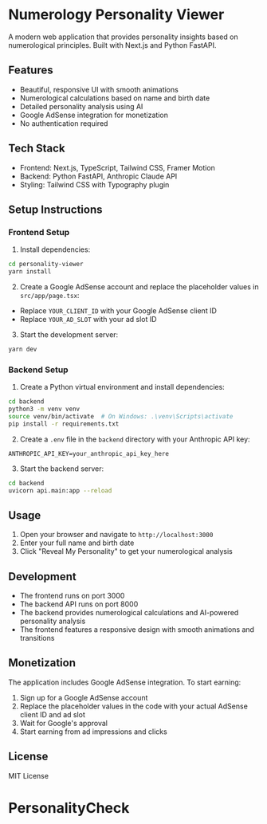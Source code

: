 # Numerology Personality Viewer

A modern web application that provides personality insights based on numerological principles. Built with Next.js and Python FastAPI.

## Features

- Beautiful, responsive UI with smooth animations
- Numerological calculations based on name and birth date
- Detailed personality analysis using AI
- Google AdSense integration for monetization
- No authentication required

## Tech Stack

- Frontend: Next.js, TypeScript, Tailwind CSS, Framer Motion
- Backend: Python FastAPI, Anthropic Claude API
- Styling: Tailwind CSS with Typography plugin

## Setup Instructions

### Frontend Setup

1. Install dependencies:

```bash
cd personality-viewer
yarn install
```

2. Create a Google AdSense account and replace the placeholder values in `src/app/page.tsx`:

- Replace `YOUR_CLIENT_ID` with your Google AdSense client ID
- Replace `YOUR_AD_SLOT` with your ad slot ID

3. Start the development server:

```bash
yarn dev
```

### Backend Setup

1. Create a Python virtual environment and install dependencies:

```bash
cd backend
python3 -m venv venv
source venv/bin/activate  # On Windows: .\venv\Scripts\activate
pip install -r requirements.txt
```

2. Create a `.env` file in the `backend` directory with your Anthropic API key:

```
ANTHROPIC_API_KEY=your_anthropic_api_key_here
```

3. Start the backend server:

```bash
cd backend
uvicorn api.main:app --reload
```

## Usage

1. Open your browser and navigate to `http://localhost:3000`
2. Enter your full name and birth date
3. Click "Reveal My Personality" to get your numerological analysis

## Development

- The frontend runs on port 3000
- The backend API runs on port 8000
- The backend provides numerological calculations and AI-powered personality analysis
- The frontend features a responsive design with smooth animations and transitions

## Monetization

The application includes Google AdSense integration. To start earning:

1. Sign up for a Google AdSense account
2. Replace the placeholder values in the code with your actual AdSense client ID and ad slot
3. Wait for Google's approval
4. Start earning from ad impressions and clicks

## License

MIT License
# PersonalityCheck
